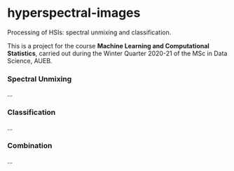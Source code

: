 # hyperspectral-images

Processing of HSIs: spectral unmixing and classification.

This is a project for the course **Machine Learning and Computational Statistics**, carried out during the Winter 
Quarter 2020-21 of the MSc in Data Science, AUEB.

### Spectral Unmixing
...

### Classification
...

### Combination
...

